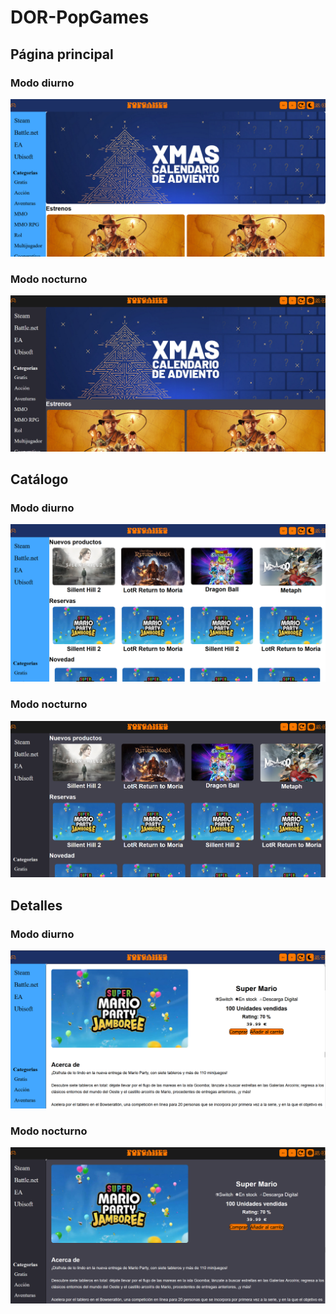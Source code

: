 # DOR-PopGames

## Página principal

 ### Modo diurno
<p align="center"><img src="doc/portadaDiurna.PNG" width=""/></p>

 ### Modo nocturno
<p align="center"><img src="doc/portadaNocturna.PNG" width=""/></p>

 ## Catálogo
 ### Modo diurno
<p align="center"><img src="doc/catalogoDiurna.PNG" width=""/></p>

 ### Modo nocturno
<p align="center"><img src="doc/catalogoNocturna.PNG" width=""/></p>
 
 ## Detalles
 ### Modo diurno
<p align="center"><img src="doc/detallesDiurna.PNG" width=""/></p>

 ### Modo nocturno
<p align="center"><img src="doc/destallesNocturna.PNG" width=""/></p>
